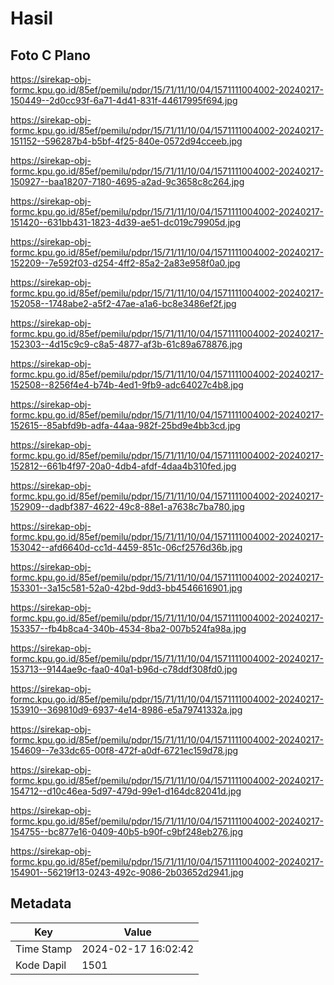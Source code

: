# Hasil

## Foto C Plano

https://sirekap-obj-formc.kpu.go.id/85ef/pemilu/pdpr/15/71/11/10/04/1571111004002-20240217-150449--2d0cc93f-6a71-4d41-831f-44617995f694.jpg

https://sirekap-obj-formc.kpu.go.id/85ef/pemilu/pdpr/15/71/11/10/04/1571111004002-20240217-151152--596287b4-b5bf-4f25-840e-0572d94cceeb.jpg

https://sirekap-obj-formc.kpu.go.id/85ef/pemilu/pdpr/15/71/11/10/04/1571111004002-20240217-150927--baa18207-7180-4695-a2ad-9c3658c8c264.jpg

https://sirekap-obj-formc.kpu.go.id/85ef/pemilu/pdpr/15/71/11/10/04/1571111004002-20240217-151420--631bb431-1823-4d39-ae51-dc019c79905d.jpg

https://sirekap-obj-formc.kpu.go.id/85ef/pemilu/pdpr/15/71/11/10/04/1571111004002-20240217-152209--7e592f03-d254-4ff2-85a2-2a83e958f0a0.jpg

https://sirekap-obj-formc.kpu.go.id/85ef/pemilu/pdpr/15/71/11/10/04/1571111004002-20240217-152058--1748abe2-a5f2-47ae-a1a6-bc8e3486ef2f.jpg

https://sirekap-obj-formc.kpu.go.id/85ef/pemilu/pdpr/15/71/11/10/04/1571111004002-20240217-152303--4d15c9c9-c8a5-4877-af3b-61c89a678876.jpg

https://sirekap-obj-formc.kpu.go.id/85ef/pemilu/pdpr/15/71/11/10/04/1571111004002-20240217-152508--8256f4e4-b74b-4ed1-9fb9-adc64027c4b8.jpg

https://sirekap-obj-formc.kpu.go.id/85ef/pemilu/pdpr/15/71/11/10/04/1571111004002-20240217-152615--85abfd9b-adfa-44aa-982f-25bd9e4bb3cd.jpg

https://sirekap-obj-formc.kpu.go.id/85ef/pemilu/pdpr/15/71/11/10/04/1571111004002-20240217-152812--661b4f97-20a0-4db4-afdf-4daa4b310fed.jpg

https://sirekap-obj-formc.kpu.go.id/85ef/pemilu/pdpr/15/71/11/10/04/1571111004002-20240217-152909--dadbf387-4622-49c8-88e1-a7638c7ba780.jpg

https://sirekap-obj-formc.kpu.go.id/85ef/pemilu/pdpr/15/71/11/10/04/1571111004002-20240217-153042--afd6640d-cc1d-4459-851c-06cf2576d36b.jpg

https://sirekap-obj-formc.kpu.go.id/85ef/pemilu/pdpr/15/71/11/10/04/1571111004002-20240217-153301--3a15c581-52a0-42bd-9dd3-bb4546616901.jpg

https://sirekap-obj-formc.kpu.go.id/85ef/pemilu/pdpr/15/71/11/10/04/1571111004002-20240217-153357--fb4b8ca4-340b-4534-8ba2-007b524fa98a.jpg

https://sirekap-obj-formc.kpu.go.id/85ef/pemilu/pdpr/15/71/11/10/04/1571111004002-20240217-153713--9144ae9c-faa0-40a1-b96d-c78ddf308fd0.jpg

https://sirekap-obj-formc.kpu.go.id/85ef/pemilu/pdpr/15/71/11/10/04/1571111004002-20240217-153910--369810d9-6937-4e14-8986-e5a79741332a.jpg

https://sirekap-obj-formc.kpu.go.id/85ef/pemilu/pdpr/15/71/11/10/04/1571111004002-20240217-154609--7e33dc65-00f8-472f-a0df-6721ec159d78.jpg

https://sirekap-obj-formc.kpu.go.id/85ef/pemilu/pdpr/15/71/11/10/04/1571111004002-20240217-154712--d10c46ea-5d97-479d-99e1-d164dc82041d.jpg

https://sirekap-obj-formc.kpu.go.id/85ef/pemilu/pdpr/15/71/11/10/04/1571111004002-20240217-154755--bc877e16-0409-40b5-b90f-c9bf248eb276.jpg

https://sirekap-obj-formc.kpu.go.id/85ef/pemilu/pdpr/15/71/11/10/04/1571111004002-20240217-154901--56219f13-0243-492c-9086-2b03652d2941.jpg


## Metadata

| Key        | Value               |
| ---------- | ------------------- |
| Time Stamp | 2024-02-17 16:02:42 |
| Kode Dapil | 1501                |



